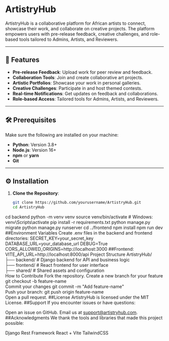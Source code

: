 # ArtistryHub

ArtistryHub is a collaborative platform for African artists to connect, showcase their work, and collaborate on creative projects. The platform empowers users with pre-release feedback, creative challenges, and role-based tools tailored to Admins, Artists, and Reviewers.

---

## 🚀 Features

- **Pre-release Feedback**: Upload work for peer review and feedback.
- **Collaboration Tools**: Join and create collaborative art projects.
- **Artistic Portfolios**: Showcase your work in personal galleries.
- **Creative Challenges**: Participate in and host themed contests.
- **Real-time Notifications**: Get updates on feedback and collaborations.
- **Role-based Access**: Tailored tools for Admins, Artists, and Reviewers.

---

## 🛠️ Prerequisites

Make sure the following are installed on your machine:
- **Python**: Version 3.8+
- **Node.js**: Version 16+
- **npm** or **yarn**
- **Git**

---

## ⚙️ Installation

1. **Clone the Repository**:
   ```bash
   git clone https://github.com/yourusername/ArtistryHub.git
   cd ArtistryHub
cd backend
python -m venv venv
source venv/bin/activate  # Windows: venv\Scripts\activate
pip install -r requirements.txt
python manage.py migrate
python manage.py runserver
cd ../frontend
npm install
npm run dev
##Environment Variables
Create .env files in the backend and frontend directories:
SECRET_KEY=your_secret_key
DATABASE_URL=your_database_url
DEBUG=True
CORS_ALLOWED_ORIGINS=http://localhost:3000
##Frontend:
VITE_API_URL=http://localhost:8000/api
Project Structure
ArtistryHub/  
├── backend/   # Django backend for API and business logic  
├── frontend/  # React frontend for user interface  
├── shared/    # Shared assets and configuration  
How to Contribute
Fork the repository.
Create a new branch for your feature
git checkout -b feature-name  
Commit your changes
git commit -m "Add feature-name"  
Push your branch:
git push origin feature-name  
Open a pull request.
##License
ArtistryHub is licensed under the MIT License.
##Support
If you encounter issues or have questions:

Open an issue on GitHub.
Email us at support@artistryhub.com.
##Acknowledgments
We thank the tools and libraries that made this project possible:

Django Rest Framework
React + Vite
TailwindCSS


